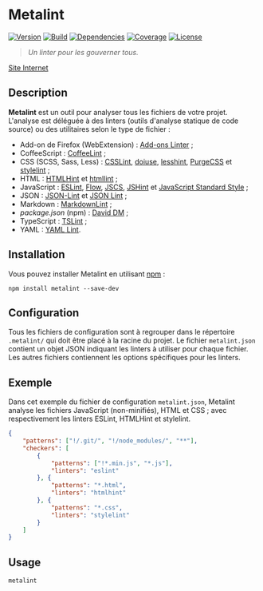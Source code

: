 # Metalint

[![Version][img-version]][link-version]
[![Build][img-build]][link-build]
[![Dependencies][img-dependencies]][link-dependencies]
[![Coverage][img-coverage]][link-coverage]
[![License][img-license]][link-license]

> *Un linter pour les gouverner tous.*

[Site Internet](https://regseb.github.io/metalint/)

## Description

**Metalint** est un outil pour analyser tous les fichiers de votre projet.
L'analyse est déléguée à des linters (outils d'analyse statique de code source)
ou des utilitaires selon le type de fichier :

- Add-on de Firefox (WebExtension) :
  [Add-ons
   Linter](https://regseb.github.io/metalint/user/linters/addons-linter/) ;
- CoffeeScript :
  [CoffeeLint](https://regseb.github.io/metalint/user/linters/coffeelint/) ;
- CSS (SCSS, Sass, Less) :
  [CSSLint](https://regseb.github.io/metalint/user/linters/csslint/),
  [doiuse](https://regseb.github.io/metalint/user/linters/doiuse/),
  [lesshint](https://regseb.github.io/metalint/user/linters/lesshint/),
  [PurgeCSS](https://regseb.github.io/metalint/user/linters/purgecss/) et
  [stylelint](https://regseb.github.io/metalint/user/linters/stylelint/) ;
- HTML : [HTMLHint](https://regseb.github.io/metalint/user/linters/htmlhint/) et
  [htmllint](https://regseb.github.io/metalint/user/linters/htmllint/) ;
- JavaScript : [ESLint](https://regseb.github.io/metalint/user/linters/eslint/),
  [Flow](https://regseb.github.io/metalint/user/linters/flow-bin/),
  [JSCS](https://regseb.github.io/metalint/user/linters/jscs/),
  [JSHint](https://regseb.github.io/metalint/user/linters/jshint/) et
  [JavaScript Standard
   Style](https://regseb.github.io/metalint/user/linters/standard/) ;
- JSON : [JSON-Lint](https://regseb.github.io/metalint/user/linters/json-lint/)
  et [JSON Lint](https://regseb.github.io/metalint/user/linters/jsonlint/) ;
- Markdown :
  [MarkdownLint](https://regseb.github.io/metalint/user/linters/markdownlint/) ;
- *package.json* (npm) :
  [David DM](https://regseb.github.io/metalint/user/linters/david/) ;
- TypeScript :
  [TSLint](https://regseb.github.io/metalint/user/linters/tslint/) ;
- YAML : [YAML Lint](https://regseb.github.io/metalint/user/linters/yaml-lint/).

## Installation

Vous pouvez installer Metalint en utilisant
[npm](https://www.npmjs.com/package/metalint) :

```shell
npm install metalint --save-dev
```

## Configuration

Tous les fichiers de configuration sont à regrouper dans le répertoire
`.metalint/` qui doit être placé à la racine du projet. Le fichier
`metalint.json` contient un objet JSON indiquant les linters à utiliser pour
chaque fichier. Les autres fichiers contiennent les options spécifiques pour les
linters.

## Exemple

Dans cet exemple du fichier de configuration `metalint.json`, Metalint analyse
les fichiers JavaScript (non-minifiés), HTML et CSS ; avec respectivement les
linters ESLint, HTMLHint et stylelint.

```JSON
{
    "patterns": ["!/.git/", "!/node_modules/", "**"],
    "checkers": [
        {
            "patterns": ["!*.min.js", "*.js"],
            "linters": "eslint"
        }, {
            "patterns": "*.html",
            "linters": "htmlhint"
        }, {
            "patterns": "*.css",
            "linters": "stylelint"
        }
    ]
}
```

## Usage

```shell
metalint
```

[img-version]:https://img.shields.io/npm/v/metalint.svg
[img-build]:https://img.shields.io/travis/regseb/metalint.svg
[img-dependencies]:https://img.shields.io/david/regseb/metalint.svg
[img-coverage]:https://img.shields.io/coveralls/regseb/metalint.svg
[img-license]:https://img.shields.io/badge/license-EUPL-blue.svg

[link-version]:https://www.npmjs.com/package/metalint
[link-build]:https://travis-ci.org/regseb/metalint
[link-dependencies]:https://david-dm.org/regseb/metalint
[link-coverage]:https://coveralls.io/github/regseb/metalint
[link-license]:https://joinup.ec.europa.eu/collection/eupl/eupl-text-11-12
               "Licence publique de l'Union européenne"

